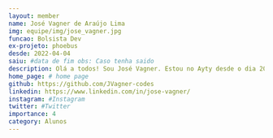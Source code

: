 ```yaml
---
layout: member
name: José Vagner de Araújo Lima
img: equipe/img/jose_vagner.jpg
funcao: Bolsista Dev
ex-projeto: phoebus
desde: 2022-04-04
saiu: #data de fim obs: Caso tenha saido
description: Olá a todos! Sou José Vagner. Estou no Ayty desde o dia 2022-04-04. No início, passei três meses no programa de integração "onboarding", que teve como objetivo me preparar para a minha participação na empresa Phoebus. Após o onboarding, tive a oportunidade de ingressar no squad PayStore. Tenho experiência nas tecnologias Java, Spring Boot, JavaScript, TypeScript, AngularJS e suas versões posteriores. Além disso, tenho conhecimentos em HTML e CSS, na parte de Banco de Dados, tenho experiência em trabalhar com MongoDB, OracleDB e SQL em geral. Possuo conhecimentos em modelagem de dados e consultas.
home_page: # home page
github: https://github.com/JVagner-codes
linkedin: https://www.linkedin.com/in/jose-vagner/
instagram: #Instagram
twitter: #Twitter
importance: 4
category: Alunos
---
```

